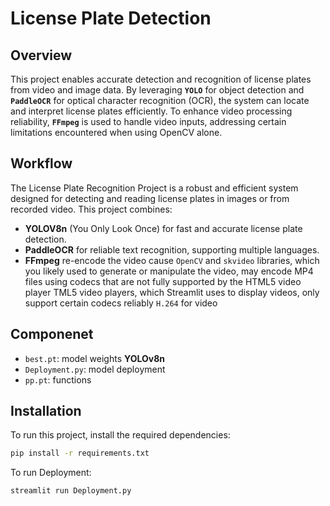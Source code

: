 # License Plate Detection
## Overview 
This project enables accurate detection and recognition of license plates from video and image data. By leveraging **`YOLO`** for object detection and **`PaddleOCR`** for optical character recognition (OCR), the system can locate and interpret license plates efficiently. To enhance video processing reliability, **`FFmpeg`** is used to handle video inputs, addressing certain limitations encountered when using OpenCV alone.
## Workflow
The License Plate Recognition Project is a robust and efficient system designed for detecting and reading license plates in images or from recorded video. This project combines:
-  **YOLOV8n** (You Only Look Once) for fast and accurate license plate detection.
-  **PaddleOCR** for reliable text recognition, supporting multiple languages.
-  **FFmpeg** re-encode the video cause `OpenCV` and `skvideo` libraries, which you likely used to generate or manipulate the video, may encode MP4 files using codecs that are not fully supported by the HTML5 video player TML5 video players, which Streamlit uses to display videos, only support certain codecs reliably `H.264` for video

 ## Componenet
 - `best.pt`: model weights **YOLOv8n**
 - `Deployment.py`: model deployment
 - `pp.pt`: functions

## Installation
To run this project, install the required dependencies:  
```bash
pip install -r requirements.txt
```
To run Deployment:
```bash
streamlit run Deployment.py
